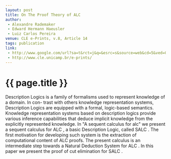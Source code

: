 ```yaml
---
layout: post
title: On The Proof Theory of ALC
author:
 - Alexandre Rademaker
 - Edward Hermann Haeusler
 - Luiz Carlos Pereira
venue: CLE e-Prints, v.8, Article 14
tags: publication
link:
 - http://www.google.com/url?sa=t&rct=j&q=&esrc=s&source=web&cd=5&ved=0CEAQFjAE&url=ftp%3A%2F%2Fwww.cle.unicamp.br%2Fpub%2Fe-prints%2Fcle30anos%2FRademaker-Haeusler-Pereira.pdf&ei=5dnXTo-eLuezsAK1vuTeDQ&usg=AFQjCNHiPd0iKmiPd24Lj9WDqzAhcuVXmA&sig2=KRjXIq7gwGpDXsvs2rPLzw
 - http://www.cle.unicamp.br/e-prints/
---
```


{{ page.title }}
================

Description Logics is a family of formalisms used to represent
knowledge of a domain. In con- trast with others knowledge
representation systems, Description Logics are equipped with a formal,
logic-based semantics. Knowledge representation systems based on
description logics provide various inference capabilities that deduce
implicit knowledge from the explicitly represented knowledge.  In "A
sequent calculus for alc" we present a sequent calculus for ALC , a
basic Description Logic, called SALC . The first motivation for
developing such system is the extraction of computational content of
ALC proofs. The present calculus is an intermediate step towards a
Natural Deduction System for ALC . In this paper we present the proof
of cut elimination for SALC .
